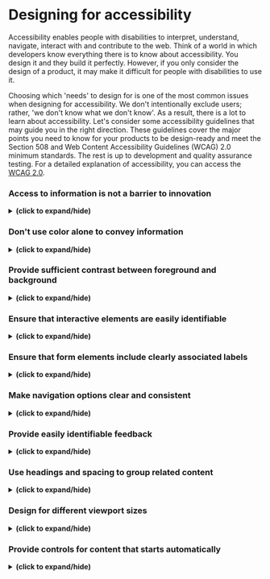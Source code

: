# Designing for accessibility
Accessibility enables people with disabilities to interpret, understand, navigate, interact with and contribute to the web. Think of a world in which developers know everything there is to know about accessibility. You design it and they build it perfectly. However, if you only consider the design of a product, it may make it difficult for people with disabilities to use it.

Choosing which 'needs' to design for is one of the most common issues when designing for accessibility. We don't intentionally exclude users; rather, 'we don't know what we don't know'. As a result, there is a lot to learn about accessibility. Let's consider some accessibility guidelines that may guide you in the right direction. These guidelines cover the major points you need to know for your products to be design-ready and meet the Section 508 and Web Content Accessibility Guidelines (WCAG) 2.0 minimum standards. The rest is up to development and quality assurance testing. For a detailed explanation of accessibility, you can access the 
[WCAG 2.0](https://www.w3.org/TR/WCAG20/).

### Access to information is not a barrier to innovation
<details close>
<summary><b>(click to expand/hide)</b></summary>
<!-- MarkdownTOC -->

Accessibility may not persuade you to produce an ugly, boring or cluttered product. It may initiate a set of constraints you'll need to consider as you design. These design constraints will offer you new ideas to explore, resulting in improved products for all your users.

Bear in mind that you may not want to design for your peers as you read these guidelines. What is important is that you design for a wide range of users who will engage with your products, including people who are blind, color blind or have poor eyesight, those who are deaf or have poor hearing, people with permanent or temporary mobility impairments and people with cognitive disabilities. When you design, you may want to take all the possible users into consideration. They can be young, old, power users, casual users and those who purely enjoy a good experience. 

<!-- /MarkdownTOC -->
</details>

### Don't use color alone to convey information
<details close>
<summary><b>(click to expand/hide)</b></summary>
<!-- MarkdownTOC -->

Don't use color alone to convey information. This may be useful for users who are unable or have difficulty distinguishing one color from another. People who are colorblind (1 in 12 men and 1 in 200 women), have low vision (1 in 30 people) or are blind are included (1 in 188 people).

 While color can be used to convey information, it should not be the only way to do so. When using color to distinguish elements, it may be useful to provide additional identification that is not dependent on color perception. To indicate required form fields, you can use an asterisk in addition to color and labels to differentiate areas on graphs. 

<!-- /MarkdownTOC -->
</details>

### Provide sufficient contrast between foreground and background
<details close>
<summary><b>(click to expand/hide)</b></summary>
<!-- MarkdownTOC -->

The contrast between the foreground and background colors must be sufficient. This includes text on images, gradient backgrounds, buttons and other elements. This does not apply to logos or incidental text, such as text found in a photograph. A contrast ratio between text and background of at least 4.5 to 1 is recommended in the Web Content Accessibility Guidelines. The minimum drops to 3 to 1 if your font is at least 24 pixels or 19 pixels bold. 

<!-- /MarkdownTOC -->
</details>

### Ensure that interactive elements are easily identifiable
<details close>
<summary><b>(click to expand/hide)</b></summary>
<!-- MarkdownTOC -->



<!-- /MarkdownTOC -->
</details>

### Ensure that form elements include clearly associated labels
<details close>
<summary><b>(click to expand/hide)</b></summary>
<!-- MarkdownTOC -->



<!-- /MarkdownTOC -->
</details>

### Make navigation options clear and consistent
<details close>
<summary><b>(click to expand/hide)</b></summary>
<!-- MarkdownTOC -->



<!-- /MarkdownTOC -->
</details>

### Provide easily identifiable feedback
<details close>
<summary><b>(click to expand/hide)</b></summary>
<!-- MarkdownTOC -->



<!-- /MarkdownTOC -->
</details>

### Use headings and spacing to group related content
<details close>
<summary><b>(click to expand/hide)</b></summary>
<!-- MarkdownTOC -->



<!-- /MarkdownTOC -->
</details>

### Design for different viewport sizes
<details close>
<summary><b>(click to expand/hide)</b></summary>
<!-- MarkdownTOC -->



<!-- /MarkdownTOC -->
</details>

### Provide controls for content that starts automatically
<details close>
<summary><b>(click to expand/hide)</b></summary>
<!-- MarkdownTOC -->



<!-- /MarkdownTOC -->
</details>
